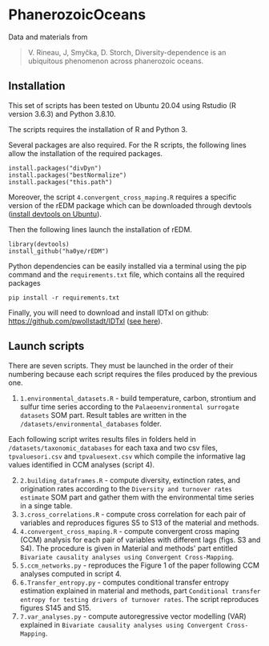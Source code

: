 # PhanerozoicOceans
Data and materials from 

> V. Rineau, J, Smyčka, D. Storch, Diversity-dependence is an ubiquitous phenomenon across phanerozoic oceans.

## Installation

This set of scripts has been tested on Ubuntu 20.04 using Rstudio (R version 3.6.3) and Python 3.8.10.

The scripts requires the installation of R and Python 3.

Several packages are also required. For the R scripts, the following lines allow the installation of the required packages.
	
```
install.packages("divDyn")
install.packages("bestNormalize")
install.packages("this.path")
```

Moreover, the script `4.convergent_cross_maping.R` requires a specific version of the rEDM package which can be downloaded through devtools ([install devtools on Ubuntu](https://www.digitalocean.com/community/tutorials/how-to-install-r-packages-using-devtools-on-ubuntu-16-04)).

Then the following lines launch the installation of rEDM.

```
library(devtools)
install_github("ha0ye/rEDM")
```

Python dependencies can be easily installed via a terminal using the pip command and the `requirements.txt` file, which contains all the required packages

```
pip install -r requirements.txt
```

Finally, you will need to download and install IDTxl on github: https://github.com/pwollstadt/IDTxl ([see here](https://github.com/pwollstadt/IDTxl/wiki/Installation-and-Requirements)).

## Launch scripts

There are seven scripts. They must be launched in the order of their numbering because each script requires the files produced by the previous one.

1. `1.environmental_datasets.R` - build temperature, carbon, strontium and sulfur time series according to the `Palaeoenvironmental surrogate datasets` SOM part. Result tables are written in the `/datasets/environmental_databases` folder.

Each following script writes results files in folders held in `/datasets/taxonomic_databases` for each taxa and two csv files, `tpvaluesori.csv` and `tpvaluesext.csv` which compile the informative lag values identified in CCM analyses (script 4).

2. `2.building_dataframes.R` - compute diversity, extinction rates, and origination rates according to the `Diversity and turnover rates estimate` SOM part and gather them with the environmental time series in a singe table.
3. `3.cross_correlations.R` - compute cross correlation for each pair of variables and reproduces figures S5 to S13 of the material and methods.
4. `4.convergent_cross_maping.R` - compute convergent cross maping (CCM) analysis for each pair of variables with different lags (figs. S3 and S4). The procedure is given in Material and methods' part entitled `Bivariate causality analyses using Convergent Cross-Mapping`.
5. `5.ccm_networks.py` - reproduces the Figure 1 of the paper following CCM analyses computed in script 4. 
6. `6.Transfer_entropy.py` - computes conditional transfer entropy estimation explained in material and methods, part `Conditional transfer entropy for testing drivers of turnover rates`. The script reproduces figures S145 and S15.
7. `7.var_analyses.py` - compute autoregressive vector modelling (VAR) explained in `Bivariate causality analyses using Convergent Cross-Mapping`.
